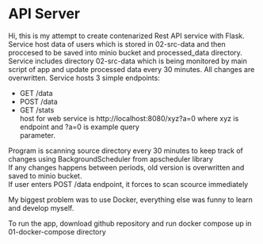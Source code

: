 # API Server

Hi, this is my attempt to create contenarized Rest API service with Flask. Service host data of users which is stored in 02-src-data and then proccesed to be saved into minio bucket and processed_data directory. Service includes directory 02-src-data which is being monitored by main script of app and update processed data every 30 minutes. All changes are overwritten. Service hosts 3 simple endpoints:
- GET /data  
- POST /data  
- GET /stats  
host for web service is http://localhost:8080/xyz?a=0 where xyz is endpoint and ?a=0 is example query  
parameter.   

Program is scanning source directory every 30 minutes to keep track of changes using BackgroundScheduler from apscheduler library  
If any changes happens between periods, old version is overwritten and saved to minio bucket.  
If user enters POST /data endpoint, it forces to scan scource immediately  
  
My biggest problem was to use Docker, everything else was funny to learn and develop myself.   

To run the app, download github repository and run docker compose up in 01-docker-compose directory
